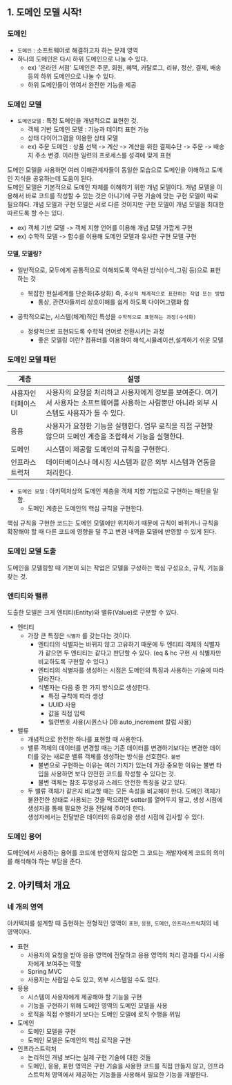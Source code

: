 ## 1. 도메인 모델 시작!

### 도메인

- `도메인` : 소프트웨어로 해결하고자 하는 문제 영역
- 하나의 도메인은 다시 하위 도메인으로 나눌 수 있다.
    - ex) '온라인 서점' 도메인은 주문, 회원, 혜택, 카탈로그, 리뷰, 정산, 결제, 배송 등의 하위 도메인으로 나눌 수 있다.
    - 하위 도메인들이 엮여서 완전한 기능을 제공

### 도메인 모델

- `도메인모델` : 특정 도메인을 개념적으로 표현한 것.
  - 객체 기반 도메인 모델 : 기능과 데이터 표현 가능
  - 상태 다이어그램을 이용한 상태 모델
  - ex) 주문 도메인 : 상품 선택 -> 계산 -> 계산을 위한 결제수단 -> 주문 -> 배송지 주소 변경. 이러한 일련의 프로세스를 성격에 맞게 표현

도메인 모델을 사용하면 여러 이해관계자들이 동일한 모습으로 도메인을 이해하고 도메인 지식을 공유하는데 도움이 된다.  
도메인 모델은 기본적으로 도메인 자체를 이해하기 위한 개념 모델이다.
개념 모델을 이용해서 바로 코드를 작성할 수 있는 것은 아니기에 구현 기술에 맞는 구현 모델이 따로 필요하다. 개념 모델과 구현 모델은 서로 다른 것이지만 구현 모델이 개념 모델을 최대한 따르도록 할 수는 있다.
 - ex) 객체 기반 모델 -> 객체 지향 언어를 이용해 개념 모델 가깝게 구현
 - ex) 수학적 모델 -> 함수를 이용해 도메인 모델과 유사한 구현 모델 구현

#### 모델, 모델링?
- 일반적으로, 모두에게 공통적으로 이해되도록 약속된 방식(수식,그림 등)으로 표현하는 것
  - 복잡한 현실세계를 단순화(추상화) 즉, `추상적 체계적으로 표현하는 작업 또는 방법`
    - 통상, 관련자들끼리 상호이해를 쉽게 하도록 다이어그램화 함

- 공학적으로는, 시스템(체계)적인 특성을 `수학적으로 표현하는 과정(수식화)`
  - 정량적으로 표현되도록 수학적 언어로 전환시키는 과정
    - 좋은 모델링 이란?   컴퓨터를 이용하여 해석,시뮬레이션,설계하기 쉬운 모델

### 도메인 모델 패턴

| 계층             | 설명                                                                                       |
| -----------     | --------------------------------------------------------------------------------          |
| 사용자인터페이스 UI | 사용자의 요청을 처리하고 사용자에게 정보를 보여준다. 여기서 사용자는 소프트웨어를 사용하는 사람뿐만 아니라 외부 시스템도 사용자가 돌 수 있다. |
| 응용             | 사용자가 요청한 기능을 실행한다. 업무 로직을 직접 구현핮 않으며 도메인 계층을 조합해서 기능을 실행한다.         |
| 도메인           | 시스템이 제공할 도메인의 규칙을 구현한다.                                                          |
| 인프라스트럭처     | 데이터베이스나 메시징 시스템과 같은 외부 시스템과 연동을 처리한다.                                       |

- `도메인 모델` : 아키텍처상의 도메인 계층을 객체 지향 기법으로 구현하는 패턴을 말함.
  - 도메인 계층은 도메인의 핵심 규칙을 구현한다.
  
핵심 규칙을 구현한 코드는 도메인 모델에만 위치하기 때문에 규칙이 바뀌거나 규칙을 확장해야 할 때 다른 코드에 영향을 덜 주고 변경 내역을 모델에 반영할 수 있게 된다.

### 도메인 모델 도출

도메인을 모델링할 때 기본이 되는 작업은 모델을 구성하는 핵심 구성요소, 규칙, 기능을 찾는 것.

### 엔티티와 밸류
도출한 모델은 크게 엔티티(Entity)와 밸류(Value)로 구분할 수 있다.
- 엔티티
  - 가장 큰 특징은 `식별자` 를 갖는다는 것이다.
    - 엔티티의 식별자는 바뀌지 않고 고유하기 때문에 두 엔티티 객체의 식별자가 같으면 두 엔티티는 같다고 판단할 수 있다. (eq & hc 구현 시 식별자만 비교하도록 구현할 수 있다.)
    - 엔티티의 식별자를 생성하는 시점은 도메인의 특징과 사용하는 기술에 따라 달라진다.  
    - 식별자는 다음 중 한 가지 방식으로 생성한다.
      - 특정 규칙에 따라 생성
      - UUID 사용
      - 값을 직접 입력
      - 일련번호 사용(시퀀스나 DB auto_increment 칼럼 사용)
- 밸류
  - 개념적으로 완전한 하나를 표현할 때 사용한다.
  - 밸류 객체의 데이터를 변경할 때는 기존 데이터를 변경하기보다는 변경한 데이터를 갖는 새로운 밸류 객체를 생성하는 방식을 선호한다. `불변`
    - 불변으로 구현하는 이유는 여러 가지가 있는데 가장 중요한 이유는 불변 타입을 사용하면 보다 안전한 코드를 작성할 수 있다는 것. 
    - 불변 객체는 참조 투명성과 스레드 안전한 특징을 갖고 있다.
  - 두 밸류 객체가 같은지 비교할 때는 모든 속성을 비교해야 한다.
    도메인 객체가 불완전한 상태로 사용되는 것을 막으려면 setter를 열어두지 말고, 생성 시점에 생성자를 통해 필요한 것을 전달해 주어야 한다.  
    생성자에서는 전달받은 데이터의 유효성을 생성 시점에 검사할 수 있다.

### 도메인 용어

도메인에서 사용하는 용어를 코드에 반영하지 않으면 그 코드는 개발자에게 코드의 의미를 해석해야 하는 부담을 준다.  

## 2. 아키텍처 개요

### 네 개의 영역

아키텍처를 설계할 때 출현하는 전형적인 영역이 `표현`, `응용`, `도메인`, `인프라스트럭`처의 네 영역이다.

- 표현
  - 사용자의 요청을 받아 응용 영역에 전달하고 응용 영역의 처리 결과를 다시 사용자에게 보여주는 역할
  - Spring MVC
  - 사용자는 사람일 수도 있고, 외부 시스템일 수도 있다.
- 응용
  - 시스템이 사용자에게 제공해야 할 기능을 구현
  - 기능을 구현하기 위해 도메인 영역의 도메인 모델을 사용
  - 로직을 직접 수행하기 보다는 도메인 모델에 로직 수행을 위임
- 도메인
  - 도메인 모델을 구현
  - 도메인 모델은 도메인의 핵심 로직을 구현
- 인프라스트럭처
  - 논리적인 개념 보다는 실제 구현 기술에 대한 것들
  - 도메인, 응용, 표현 영역은 구현 기술을 사용한 코드를 직접 만들지 않고, 인프라스트럭처 영역에서 제공하는 기능들을 사용해서 필요한 기능을 개발한다.




  
  
